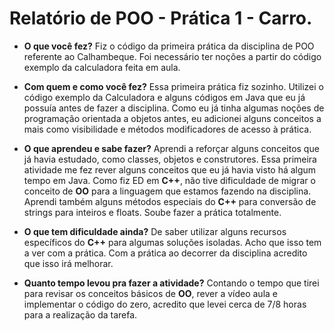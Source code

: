 # Relatório de POO - Prática 1 - Carro.

- **O que você fez?**
Fiz o código da primeira prática da disciplina de POO referente ao Calhambeque. Foi necessário ter noções a partir do código exemplo da calculadora feita em aula. 

- **Com quem e como você fez?**
Essa primeira prática fiz sozinho. Utilizei o código exemplo da Calculadora e alguns códigos em Java que eu já possuía antes de fazer a disciplina. Como eu já tinha algumas noções de programação orientada a objetos antes, eu adicionei alguns conceitos a mais como visibilidade e métodos modificadores de acesso à prática.

- **O que aprendeu e sabe fazer?**
Aprendi a reforçar alguns conceitos que já havia estudado, como classes, objetos e construtores. Essa primeira atividade me fez rever alguns conceitos que eu já havia visto há algum tempo em Java. Como fiz ED em **C++**, não tive dificuldade de migrar o conceito de **OO** para a linguagem que estamos fazendo na disciplina. Aprendi também alguns métodos especiais do **C++** para conversão de strings para inteiros e floats. Soube fazer a prática totalmente.

- **O que tem dificuldade ainda?**
De saber utilizar alguns recursos específicos do **C++** para algumas soluções isoladas. Acho que isso tem a ver com a prática. Com a prática ao decorrer da disciplina acredito que isso irá melhorar.

- **Quanto tempo levou pra fazer a atividade?**
Contando o tempo que tirei para revisar os conceitos básicos de **OO**, rever a vídeo aula e implementar o código do zero, acredito que levei cerca de 7/8 horas para a realização da tarefa. 



